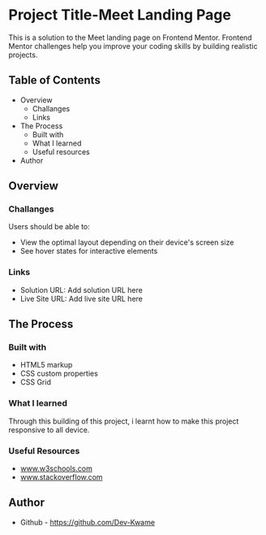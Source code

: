 # Project Title-Meet Landing Page
This is a solution to the Meet landing page on Frontend Mentor. Frontend Mentor challenges help you improve your coding skills by building realistic projects.

## Table of Contents
* Overview
  - Challanges
  - Links
* The Process
  - Built with
  - What I learned
  - Useful resources
* Author

## Overview
### Challanges
Users should be able to:
* View the optimal layout depending on their device's screen size
* See hover states for interactive elements
### Links
* Solution URL: Add solution URL here
* Live Site URL: Add live site URL here
## The Process
### Built with
* HTML5 markup
* CSS custom properties
* CSS Grid
### What I learned
Through this building of this project, i learnt how to make this project responsive to all device. 
### Useful Resources
* www.w3schools.com
* www.stackoverflow.com
## Author
* Github - https://github.com/Dev-Kwame
